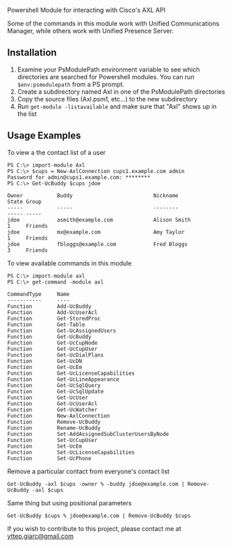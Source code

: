 Powershell Module for interacting with Cisco's AXL API

Some of the commands in this module work with Unified Communications Manager, while others work with Unified Presence Server.

## Installation ##
  1. Examine your PsModulePath environment variable to see which directories are searched for Powershell modules.  You can run `$env:psmodulepath` from a PS prompt.
  1. Create a subdirectory named Axl in one of the PsModulePath directories
  1. Copy the source files (Axl.psm1, etc...) to the new subdirectory
  1. Run `get-module -listavailable` and make sure that "Axl" shows up in the list

## Usage Examples ##
To view a the contact list of a user
```
PS C:\> import-module Axl
PS C:\> $cups = New-AxlConnection cups1.example.com admin
Password for admin@cups1.example.com: ********
PS C:\> Get-UcBuddy $cups jdoe

Owner           Buddy                          Nickname               State Group
-----           -----                          --------               ----- -----
jdoe            asmith@example.com             Alison Smith           1     Friends
jdoe            mx@example.com                 Amy Taylor             1     Friends
jdoe            fbloggs@example.com            Fred Bloggs            3     Friends
```

To view available commands in this module
```
PS C:\> import-module axl
PS C:\> get-command -module axl

CommandType     Name
-----------     ----
Function        Add-UcBuddy
Function        Add-UcUserAcl
Function        Get-StoredProc
Function        Get-Table
Function        Get-UcAssignedUsers
Function        Get-UcBuddy
Function        Get-UcCupNode
Function        Get-UcCupUser
Function        Get-UcDialPlans
Function        Get-UcDN
Function        Get-UcEm
Function        Get-UcLicenseCapabilities
Function        Get-UcLineAppearance
Function        Get-UcSqlQuery
Function        Get-UcSqlUpdate
Function        Get-UcUser
Function        Get-UcUserAcl
Function        Get-UcWatcher
Function        New-AxlConnection
Function        Remove-UcBuddy
Function        Rename-UcBuddy
Function        Set-AddAssignedSubClusterUsersByNode
Function        Set-UcCupUser
Function        Set-UcEm
Function        Set-UcLicenseCapabilities
Function        Set-UcPhone
```

Remove a particular contact from everyone's contact list
```
Get-UcBuddy -axl $cups -owner % -buddy jdoe@example.com | Remove-UcBuddy -axl $cups
```
Same thing but using positional parameters
```
Get-UcBuddy $cups % jdoe@example.com | Remove-UcBuddy $cups
```

If you wish to contribute to this project, please contact me at yttep.giarc@gmail.com